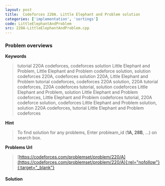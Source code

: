 ```yaml
---
layout: post
title:  Codeforces 220A. Little Elephant and Problem solution
categories: ['implementation', 'sortings']
code: LittleElephantAndProblem
src: 220A-LittleElephantAndProblem.cpp
---
```

### **Problem overviews**

**Keywords**
> tutorial 220A codeforces, codeforces solution Little Elephant and Problem, Little Elephant and Problem codeforce solution, solution codeforces 220A, codeforces solution 220A, Little Elephant and Problem tutorial codeforces, codeforces 220A solution, 220A tutorial codeforces, 220A codeforces tutorial, solution codeforces Little Elephant and Problem, solution Little Elephant and Problem codeforces, Little Elephant and Problem codeforces tutorial, 220A codeforce solution, codeforces Little Elephant and Problem solution, solution 220A codeforces, tutorial Little Elephant and Problem codeforces

**Hint**
> To find solution for any problems, Enter probleam_id (**1A, 28B**, ...) on search box. 

**Problems Url**
> [https://codeforces.com/problemset/problem/220/A](https://codeforces.com/problemset/problem/220/A){:rel="nofollow"}{:target="_blank"}

#### **Solution**



